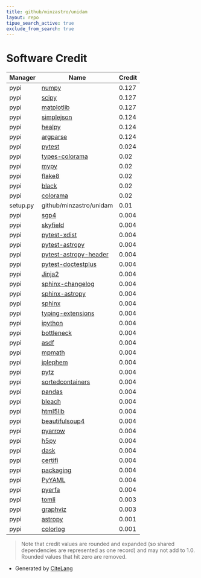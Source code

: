 ```yaml
---
title: github/minzastro/unidam
layout: repo
tipue_search_active: true
exclude_from_search: true
---
```

# Software Credit

|Manager|Name|Credit|
|-------|----|------|
|pypi|[numpy](https://www.numpy.org)|0.127|
|pypi|[scipy](https://www.scipy.org)|0.127|
|pypi|[matplotlib](https://matplotlib.org)|0.127|
|pypi|[simplejson](https://github.com/simplejson/simplejson)|0.124|
|pypi|[healpy](http://github.com/healpy)|0.124|
|pypi|[argparse](https://github.com/ThomasWaldmann/argparse/)|0.124|
|pypi|[pytest](https://pypi.org/project/pytest)|0.024|
|pypi|[types-colorama](https://pypi.org/project/types-colorama)|0.02|
|pypi|[mypy](https://pypi.org/project/mypy)|0.02|
|pypi|[flake8](https://pypi.org/project/flake8)|0.02|
|pypi|[black](https://pypi.org/project/black)|0.02|
|pypi|[colorama](https://pypi.org/project/colorama)|0.02|
|setup.py|github/minzastro/unidam|0.01|
|pypi|[sgp4](https://github.com/brandon-rhodes/python-sgp4)|0.004|
|pypi|[skyfield](http://github.com/brandon-rhodes/python-skyfield/)|0.004|
|pypi|[pytest-xdist](https://github.com/pytest-dev/pytest-xdist)|0.004|
|pypi|[pytest-astropy](https://pypi.org/project/pytest-astropy)|0.004|
|pypi|[pytest-astropy-header](https://pypi.org/project/pytest-astropy-header)|0.004|
|pypi|[pytest-doctestplus](https://pypi.org/project/pytest-doctestplus)|0.004|
|pypi|[Jinja2](https://pypi.org/project/Jinja2)|0.004|
|pypi|[sphinx-changelog](https://pypi.org/project/sphinx-changelog)|0.004|
|pypi|[sphinx-astropy](https://pypi.org/project/sphinx-astropy)|0.004|
|pypi|[sphinx](https://pypi.org/project/sphinx)|0.004|
|pypi|[typing-extensions](https://pypi.org/project/typing-extensions)|0.004|
|pypi|[ipython](https://pypi.org/project/ipython)|0.004|
|pypi|[bottleneck](https://pypi.org/project/bottleneck)|0.004|
|pypi|[asdf](https://pypi.org/project/asdf)|0.004|
|pypi|[mpmath](https://pypi.org/project/mpmath)|0.004|
|pypi|[jplephem](https://pypi.org/project/jplephem)|0.004|
|pypi|[pytz](https://pypi.org/project/pytz)|0.004|
|pypi|[sortedcontainers](https://pypi.org/project/sortedcontainers)|0.004|
|pypi|[pandas](https://pypi.org/project/pandas)|0.004|
|pypi|[bleach](https://pypi.org/project/bleach)|0.004|
|pypi|[html5lib](https://pypi.org/project/html5lib)|0.004|
|pypi|[beautifulsoup4](https://pypi.org/project/beautifulsoup4)|0.004|
|pypi|[pyarrow](https://pypi.org/project/pyarrow)|0.004|
|pypi|[h5py](https://pypi.org/project/h5py)|0.004|
|pypi|[dask](https://pypi.org/project/dask)|0.004|
|pypi|[certifi](https://pypi.org/project/certifi)|0.004|
|pypi|[packaging](https://pypi.org/project/packaging)|0.004|
|pypi|[PyYAML](https://pypi.org/project/PyYAML)|0.004|
|pypi|[pyerfa](https://pypi.org/project/pyerfa)|0.004|
|pypi|[tomli](https://pypi.org/project/tomli)|0.003|
|pypi|[graphviz](https://pypi.org/project/graphviz)|0.003|
|pypi|[astropy](http://astropy.org)|0.001|
|pypi|[colorlog](https://github.com/borntyping/python-colorlog)|0.001|


> Note that credit values are rounded and expanded (so shared dependencies are represented as one record) and may not add to 1.0. Rounded values that hit zero are removed.


- Generated by [CiteLang](https://github.com/vsoch/citelang)
